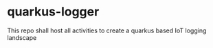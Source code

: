 # quarkus-logger
This repo shall host all activities to create a quarkus based IoT logging landscape
